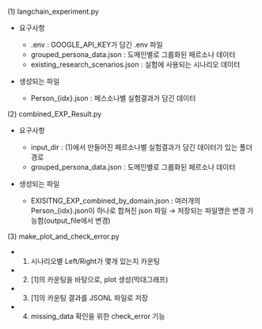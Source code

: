(1) langchain_experiment.py 
 - 요구사항
    * .env : GOOGLE_API_KEY가 담긴 .env 파일
    * grouped_persona_data.json : 도메인별로 그룹화된 페르소나 데이터
    * existing_research_scenarios.json : 실험에 사용되는 시나리오 데이터

- 생성되는 파일
    * Person_{idx}.json : 페스소나별 실험결과가 담긴 데이터


(2) combined_EXP_Result.py
- 요구사항
     * input_dir : (1)에서 만들어진 페르소나별 실험결과가 담긴 데이터가 있는 폴더 경로
     * grouped_persona_data.json : 도메인별로 그룹화된 페르소나 데이터

- 생성되는 파일
     * EXISITNG_EXP_combined_by_domain.json : 여러개의 Person_{idx}.json이 하나로 합쳐진 json 파일
    → 저장되는 파일명은 변경 가능함(output_file에서 변경)


(3) make_plot_and_check_error.py
- 1. 시나리오별 Left/Right가 몇개 있는지 카운팅
- 2. [1]의 카운팅을 바탕으로, plot 생성(막대그래프)
- 3. [1]의 카운팅 결과를 JSONL 파일로 저장
- 4. missing_data 확인을 위한 check_error 기능